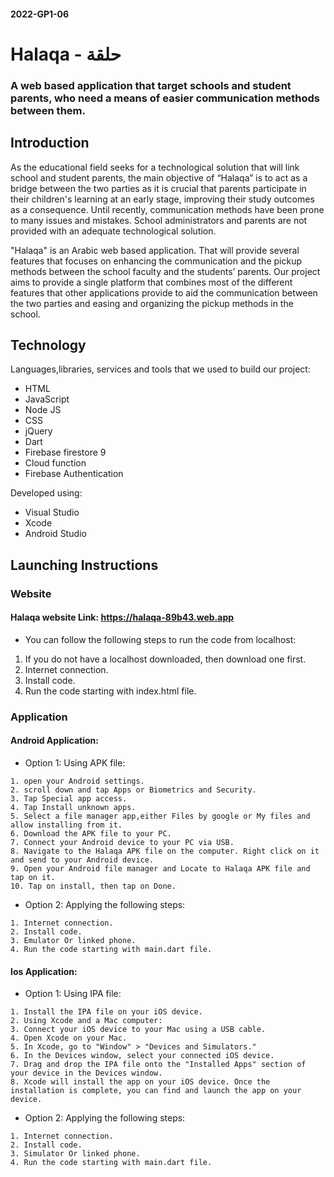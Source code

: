 #### 2022-GP1-06
# Halaqa - حلقة
### A web based application that target schools and student parents, who need a means of easier communication methods between them.


## Introduction

  As the educational field seeks for a technological solution that will link school and student parents, the main objective of “Halaqa” is to act as a bridge between the two parties as it is crucial that parents participate in their children's learning at an early stage, improving their study outcomes as a consequence. Until recently, communication methods have been prone to many issues and mistakes. School administrators and parents are not provided with an adequate technological solution. 

  "Halaqa" is an Arabic web based application. That will provide several features that focuses on enhancing the communication and the pickup methods between the school faculty and the students’ parents. Our project aims to provide a single platform that combines most of the different features that other applications provide to aid the communication between the two parties and easing and organizing the pickup methods in the school.



## Technology

Languages,libraries, services and tools  that we used to build our project:
* HTML
* JavaScript
* Node JS
* CSS
* jQuery
* Dart
* Firebase firestore 9
* Cloud function
* Firebase Authentication
 
Developed using:
* Visual Studio
* Xcode
* Android Studio


## Launching Instructions

### Website

 #### Halaqa website Link: https://halaqa-89b43.web.app

 * You can follow the following steps to run the code from localhost:

  1. If you do not have a localhost downloaded, then download one first.
  2. Internet connection.
  3. Install code.
  4. Run the code starting with index.html file.

### Application

  #### Android Application: 
   * Option 1: Using APK file:

    1. open your Android settings.
    2. scroll down and tap Apps or Biometrics and Security.
    3. Tap Special app access.
    4. Tap Install unknown apps.
    5. Select a file manager app,either Files by google or My files and allow installing from it.
    6. Download the APK file to your PC.
    7. Connect your Android device to your PC via USB.
    8. Navigate to the Halaqa APK file on the computer. Right click on it and send to your Android device.
    9. Open your Android file manager and Locate to Halaqa APK file and tap on it.
    10. Tap on install, then tap on Done.

   * Option 2: Applying the following steps:

    1. Internet connection.
    2. Install code.
    3. Emulator Or linked phone.
    4. Run the code starting with main.dart file.

  #### Ios Application: 
   * Option 1: Using IPA file:

    1. Install the IPA file on your iOS device.
    2. Using Xcode and a Mac computer:
    3. Connect your iOS device to your Mac using a USB cable.
    4. Open Xcode on your Mac.
    5. In Xcode, go to "Window" > "Devices and Simulators."
    6. In the Devices window, select your connected iOS device.
    7. Drag and drop the IPA file onto the "Installed Apps" section of your device in the Devices window.
    8. Xcode will install the app on your iOS device. Once the installation is complete, you can find and launch the app on your device.

   * Option 2: Applying the following steps:

    1. Internet connection.
    2. Install code.
    3. Simulator Or linked phone.
    4. Run the code starting with main.dart file.


